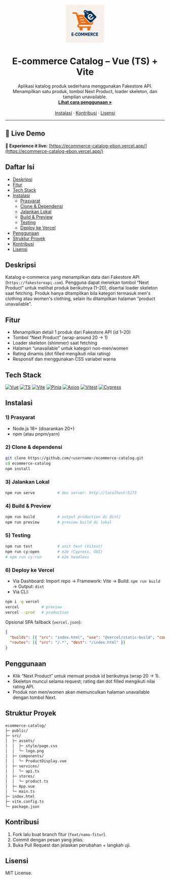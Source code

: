 <p align="center">
  <a href="#">
    <img src="src/assets/icon.png" alt="Ecommerce Catalog Logo" width="120" />
  </a>
</p>

<h1 align="center">E-commerce Catalog – Vue (TS) + Vite</h1>

<p align="center">
  Aplikasi katalog produk sederhana menggunakan Fakestore API.<br/>
  Menampilkan satu produk, tombol Next Product, loader skeleton, dan tampilan unavailable.
  <br/>
  <a href="#penggunaan"><strong>Lihat cara penggunaan »</strong></a>
  <br/>
  <br/>
  <a href="#instalasi">Instalasi</a>
  ·
  <a href="#kontribusi">Kontribusi</a>
  ·
  <a href="#lisensi">Lisensi</a>
</p>

---

## 🚀 **Live Demo**

**🌟 Experience it live:** [https://ecommerce-catalog-ebon.vercel.app/](https://ecommerce-catalog-ebon.vercel.app/)

## Daftar Isi
- [Deskripsi](#deskripsi)
- [Fitur](#fitur)
- [Tech Stack](#tech-stack)
- [Instalasi](#instalasi)
  - [Prasyarat](#1-prasyarat)
  - [Clone & Dependensi](#2-clone--dependensi)
  - [Jalankan Lokal](#3-jalankan-lokal)
  - [Build & Preview](#4-build--preview)
  - [Testing](#5-testing)
  - [Deploy ke Vercel](#6-deploy-ke-vercel)
- [Penggunaan](#penggunaan)
- [Struktur Proyek](#struktur-proyek)
- [Kontribusi](#kontribusi)
- [Lisensi](#lisensi)

## Deskripsi
Katalog e-commerce yang menampilkan data dari Fakestore API (`https://fakestoreapi.com`).
Pengguna dapat menekan tombol “Next Product” untuk melihat produk berikutnya (1–20),
disertai loader skeleton saat fetching. Produk hanya ditampilkan bila kategori termasuk
men's clothing atau women's clothing, selain itu ditampilkan halaman “product unavailable”.

## Fitur
- Menampilkan detail 1 produk dari Fakestore API (id 1–20)
- Tombol “Next Product” (wrap-around 20 → 1)
- Loader skeleton (shimmer) saat fetching
- Halaman “unavailable” untuk kategori non-men/women
- Rating dinamis (dot filled mengikuti nilai rating)
- Responsif dan menggunakan CSS variabel warna

## Tech Stack
<p>
  <a href="https://vuejs.org/"><img src="https://img.shields.io/badge/Vue%202.7-4FC08D?style=for-the-badge&logo=vue.js&logoColor=white" alt="Vue"/></a>
  <a href="https://www.typescriptlang.org/"><img src="https://img.shields.io/badge/TypeScript-3178C6?style=for-the-badge&logo=typescript&logoColor=white" alt="TS"/></a>
  <a href="https://vitejs.dev/"><img src="https://img.shields.io/badge/Vite-646CFF?style=for-the-badge&logo=vite&logoColor=white" alt="Vite"/></a>
  <a href="https://pinia.vuejs.org/"><img src="https://img.shields.io/badge/Pinia-F7DF1E?style=for-the-badge&logo=pinia&logoColor=black" alt="Pinia"/></a>
  <a href="https://axios-http.com/"><img src="https://img.shields.io/badge/Axios-5A29E4?style=for-the-badge&logo=axios&logoColor=white" alt="Axios"/></a>
  <a href="https://vitest.dev/"><img src="https://img.shields.io/badge/Vitest-6E9F18?style=for-the-badge&logo=vitest&logoColor=white" alt="Vitest"/></a>
  <a href="https://www.cypress.io/"><img src="https://img.shields.io/badge/Cypress-17202C?style=for-the-badge&logo=cypress&logoColor=white" alt="Cypress"/></a>
</p>

## Instalasi
### 1) Prasyarat
- Node.js 18+ (disarankan 20+)
- npm (atau pnpm/yarn)

### 2) Clone & dependensi
```bash
git clone https://github.com/<username>/ecommerce-catalog.git
cd ecommerce-catalog
npm install
```

### 3) Jalankan Lokal
```bash
npm run serve          # dev server: http://localhost:5173
```

### 4) Build & Preview
```bash
npm run build          # output production di dist/
npm run preview        # preview build di lokal
```

### 5) Testing
```bash
npm run test           # unit test (Vitest)
npm run cy:open        # e2e (Cypress, GUI)
# npm run cy:run       # e2e headless
```

### 6) Deploy ke Vercel
- Via Dashboard: Import repo → Framework: Vite → Build: `npm run build` → Output: `dist`
- Via CLI:
```bash
npm i -g vercel
vercel          # preview
vercel --prod   # production
```
Opsional SPA fallback (`vercel.json`):
```json
{
  "builds": [{ "src": "index.html", "use": "@vercel/static-build", "config": { "distDir": "dist" } }],
  "routes": [{ "src": "/.*", "dest": "/index.html" }]
}
```

## Penggunaan
- Klik “Next Product” untuk memuat produk id berikutnya (wrap 20 → 1).
- Skeleton muncul selama request; rating dan dot filled mengikuti nilai rating API.
- Produk non men/women akan memunculkan halaman unavailable dengan tombol Next.

## Struktur Proyek
```
ecommerce-catalog/
├─ public/
├─ src/
│  ├─ assets/
│  │  ├─ style/page.css
│  │  └─ logo.png
│  ├─ components/
│  │  └─ ProductDisplay.vue
│  ├─ services/
│  │  └─ api.ts
│  ├─ stores/
│  │  └─ product.ts
│  ├─ App.vue
│  └─ main.ts
├─ index.html
├─ vite.config.ts
└─ package.json
```

## Kontribusi
1. Fork lalu buat branch fitur (`feat/nama-fitur`).
2. Commit dengan pesan yang jelas.
3. Buka Pull Request dan jelaskan perubahan + langkah uji.

## Lisensi
MIT License.

